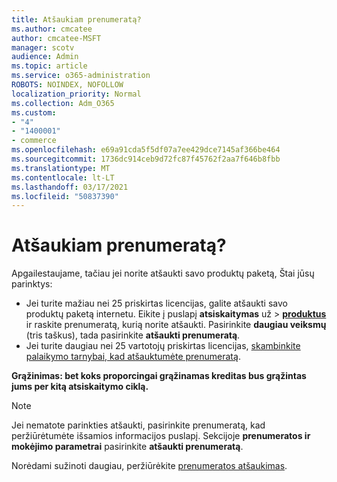 ```yaml
---
title: Atšaukiam prenumeratą?
ms.author: cmcatee
author: cmcatee-MSFT
manager: scotv
audience: Admin
ms.topic: article
ms.service: o365-administration
ROBOTS: NOINDEX, NOFOLLOW
localization_priority: Normal
ms.collection: Adm_O365
ms.custom:
- "4"
- "1400001"
- commerce
ms.openlocfilehash: e69a91cda5f5df07a7ee429dce7145af366be464
ms.sourcegitcommit: 1736dc914ceb9d72fc87f45762f2aa7f646b8fbb
ms.translationtype: MT
ms.contentlocale: lt-LT
ms.lasthandoff: 03/17/2021
ms.locfileid: "50837390"
---
```

# <a name="canceling-your-subscription"></a>Atšaukiam prenumeratą?

Apgailestaujame, tačiau jei norite atšaukti savo produktų paketą, Štai jūsų parinktys:
  
- Jei turite mažiau nei 25 priskirtas licencijas, galite atšaukti savo produktų paketą internetu. Eikite į puslapį **atsiskaitymas** už \> **[produktus](https://go.microsoft.com/fwlink/p/?linkid=842054)** ir raskite prenumeratą, kurią norite atšaukti. Pasirinkite **daugiau veiksmų** (tris taškus), tada pasirinkite **atšaukti prenumeratą**.
- Jei turite daugiau nei 25 vartotojų priskirtas licencijas, [skambinkite palaikymo tarnybai, kad atšauktumėte prenumeratą](https://docs.microsoft.com/microsoft-365/admin/contact-support-for-business-products?view=o365-worldwide).
  
**Grąžinimas: bet koks proporcingai grąžinamas kreditas bus grąžintas jums per kitą atsiskaitymo ciklą.**

> [!NOTE]
> Jei nematote parinkties atšaukti, pasirinkite prenumeratą, kad peržiūrėtumėte išsamios informacijos puslapį. Sekcijoje **prenumeratos ir mokėjimo parametrai** pasirinkite **atšaukti prenumeratą**.

Norėdami sužinoti daugiau, peržiūrėkite [prenumeratos atšaukimas](https://docs.microsoft.com/microsoft-365/commerce/subscriptions/cancel-your-subscription).